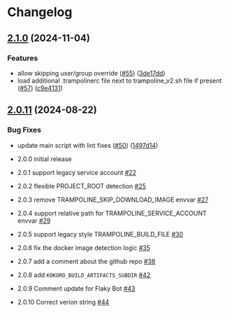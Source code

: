 # Changelog

## [2.1.0](https://github.com/GoogleCloudPlatform/docker-ci-helper/compare/v2.0.11...v2.1.0) (2024-11-04)


### Features

* allow skipping user/group override ([#55](https://github.com/GoogleCloudPlatform/docker-ci-helper/issues/55)) ([3de17dd](https://github.com/GoogleCloudPlatform/docker-ci-helper/commit/3de17ddbf47e596c34fc751669843c66b4f884dd))
* load additional .trampolinerc file next to trampoline_v2.sh file if present ([#57](https://github.com/GoogleCloudPlatform/docker-ci-helper/issues/57)) ([c9e4131](https://github.com/GoogleCloudPlatform/docker-ci-helper/commit/c9e4131267db44181330c0a02320bd9da2f6369e))

## [2.0.11](https://github.com/GoogleCloudPlatform/docker-ci-helper/compare/v2.0.10...v2.0.11) (2024-08-22)


### Bug Fixes

* update main script with lint fixes ([#50](https://github.com/GoogleCloudPlatform/docker-ci-helper/issues/50)) ([1497d14](https://github.com/GoogleCloudPlatform/docker-ci-helper/commit/1497d148d9300a659eaab08bcf7f92183d6377ab))

* 2.0.0
  initial release

* 2.0.1
  support legacy service account [#22](https://github.com/GoogleCloudPlatform/docker-ci-helper/pull/22)

* 2.0.2
  flexible PROJECT_ROOT detection [#25](https://github.com/GoogleCloudPlatform/docker-ci-helper/pull/25)

* 2.0.3
  remove TRAMPOLINE_SKIP_DOWNLOAD_IMAGE envvar [#27](https://github.com/GoogleCloudPlatform/docker-ci-helper/pull/27)

* 2.0.4
  support relative path for TRAMPOLINE_SERVICE_ACCOUNT envvar [#29](https://github.com/GoogleCloudPlatform/docker-ci-helper/pull/29)

* 2.0.5
  support legacy style TRAMPOLINE_BUILD_FILE [#30](https://github.com/GoogleCloudPlatform/docker-ci-helper/pull/30)

* 2.0.6
  fix the docker image detection logic [#35](https://github.com/GoogleCloudPlatform/docker-ci-helper/pull/35)

* 2.0.7
  add a comment about the github repo [#38](https://github.com/GoogleCloudPlatform/docker-ci-helper/pull/38)

* 2.0.8
  add `KOKORO_BUILD_ARTIFACTS_SUBDIR` [#42](https://github.com/GoogleCloudPlatform/docker-ci-helper/pull/42)

* 2.0.9
  Comment update for Flaky Bot [#43](https://github.com/GoogleCloudPlatform/docker-ci-helper/pull/43)

* 2.0.10
  Correct verion string [#44](https://github.com/GoogleCloudPlatform/docker-ci-helper/pull/44)
